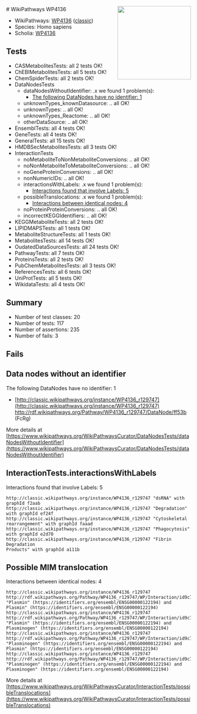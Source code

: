 <img style="float: right; width: 200px" src="https://upload.wikimedia.org/wikipedia/commons/thumb/8/83/Wplogo_with_text_500.png/640px-Wplogo_with_text_500.png" />
# WikiPathways WP4136

* WikiPathways: [WP4136](https://wikipathways.org/pathways/WP4136) ([classic](https://classic.wikipathways.org/instance/WP4136))
* Species: Homo sapiens
* Scholia: [WP4136](https://scholia.toolforge.org/wikipathways/WP4136)
## Tests
* CASMetabolitesTests: all 2 tests OK!
* ChEBIMetabolitesTests: all 5 tests OK!
* ChemSpiderTests: all 2 tests OK!
* DataNodesTests
    * dataNodesWithoutIdentifier: .x we found 1 problem(s):
        * [The following DataNodes have no identifier: 1](#d2d32fa0)
    * unknownTypes_knownDatasource: .. all OK!
    * unknownTypes: .. all OK!
    * unknownTypes_Reactome: .. all OK!
    * otherDataSource: .. all OK!
* EnsemblTests: all 4 tests OK!
* GeneTests: all 4 tests OK!
* GeneralTests: all 15 tests OK!
* HMDBSecMetabolitesTests: all 3 tests OK!
* InteractionTests
    * noMetaboliteToNonMetaboliteConversions: .. all OK!
    * noNonMetaboliteToMetaboliteConversions: .. all OK!
    * noGeneProteinConversions: .. all OK!
    * nonNumericIDs: .. all OK!
    * interactionsWithLabels: .x we found 1 problem(s):
        * [Interactions found that involve Labels: 5](#630d267c)
    * possibleTranslocations: .x we found 1 problem(s):
        * [Interactions between identical nodes: 4](#1c118209)
    * noProteinProteinConversions: .. all OK!
    * incorrectKEGGIdentifiers: .. all OK!
* KEGGMetaboliteTests: all 2 tests OK!
* LIPIDMAPSTests: all 1 tests OK!
* MetaboliteStructureTests: all 1 tests OK!
* MetabolitesTests: all 14 tests OK!
* OudatedDataSourcesTests: all 24 tests OK!
* PathwayTests: all 7 tests OK!
* ProteinsTests: all 2 tests OK!
* PubChemMetabolitesTests: all 3 tests OK!
* ReferencesTests: all 6 tests OK!
* UniProtTests: all 5 tests OK!
* WikidataTests: all 4 tests OK!


## Summary

* Number of test classes: 20
* Number of tests: 117
* Number of assertions: 235
* Number of fails: 3

## Fails

<a name="d2d32fa0" />

## Data nodes without an identifier

The following DataNodes have no identifier: 1

* [http://classic.wikipathways.org/instance/WP4136_r129747](http://classic.wikipathways.org/instance/WP4136_r129747) http://rdf.wikipathways.org/Pathway/WP4136_r129747/DataNode/ff53b (FcRg)


More details at [https://www.wikipathways.org/WikiPathwaysCurator/DataNodesTests/dataNodesWithoutIdentifier](https://www.wikipathways.org/WikiPathwaysCurator/DataNodesTests/dataNodesWithoutIdentifier)

<a name="630d267c" />

## InteractionTests.interactionsWithLabels

Interactions found that involve Labels: 5
```
http://classic.wikipathways.org/instance/WP4136_r129747 "dsRNA" with graphId f2aab
http://classic.wikipathways.org/instance/WP4136_r129747 "Degradation" with graphId ef24f
http://classic.wikipathways.org/instance/WP4136_r129747 "Cytoskeletal 
rearrangement" with graphId faaad
http://classic.wikipathways.org/instance/WP4136_r129747 "Phagocytosis" with graphId e2d70
http://classic.wikipathways.org/instance/WP4136_r129747 "Fibrin Degradation
Products" with graphId a111b
```

<a name="1c118209" />

## Possible MIM translocation

Interactions between identical nodes: 4
```
http://classic.wikipathways.org/instance/WP4136_r129747 http://rdf.wikipathways.org/Pathway/WP4136_r129747/WP/Interaction/id9c735c30 "Plasmin" (https://identifiers.org/ensembl/ENSG00000122194) and 
Plasmin" (https://identifiers.org/ensembl/ENSG00000122194)
http://classic.wikipathways.org/instance/WP4136_r129747 http://rdf.wikipathways.org/Pathway/WP4136_r129747/WP/Interaction/id9c735c30 "Plasmin" (https://identifiers.org/ensembl/ENSG00000122194) and 
Plasminogen" (https://identifiers.org/ensembl/ENSG00000122194)
http://classic.wikipathways.org/instance/WP4136_r129747 http://rdf.wikipathways.org/Pathway/WP4136_r129747/WP/Interaction/id9c735c30 "Plasminogen" (https://identifiers.org/ensembl/ENSG00000122194) and 
Plasmin" (https://identifiers.org/ensembl/ENSG00000122194)
http://classic.wikipathways.org/instance/WP4136_r129747 http://rdf.wikipathways.org/Pathway/WP4136_r129747/WP/Interaction/id9c735c30 "Plasminogen" (https://identifiers.org/ensembl/ENSG00000122194) and 
Plasminogen" (https://identifiers.org/ensembl/ENSG00000122194)
```

More details at [https://www.wikipathways.org/WikiPathwaysCurator/InteractionTests/possibleTranslocations](https://www.wikipathways.org/WikiPathwaysCurator/InteractionTests/possibleTranslocations)

